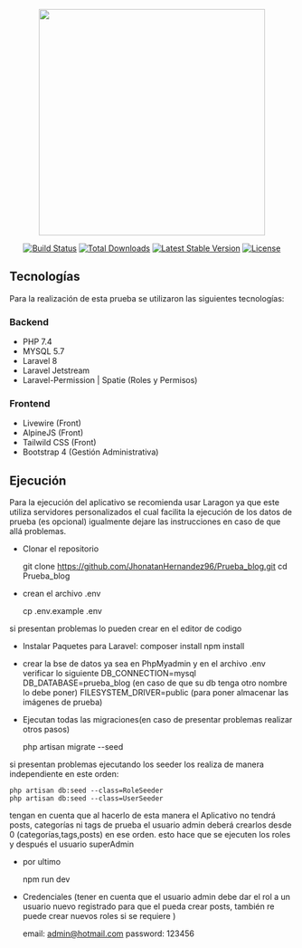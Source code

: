<p align="center"><a href="https://laravel.com" target="_blank"><img src="https://raw.githubusercontent.com/laravel/art/master/logo-lockup/5%20SVG/2%20CMYK/1%20Full%20Color/laravel-logolockup-cmyk-red.svg" width="400"></a></p>

<p align="center">
<a href="https://travis-ci.org/laravel/framework"><img src="https://travis-ci.org/laravel/framework.svg" alt="Build Status"></a>
<a href="https://packagist.org/packages/laravel/framework"><img src="https://img.shields.io/packagist/dt/laravel/framework" alt="Total Downloads"></a>
<a href="https://packagist.org/packages/laravel/framework"><img src="https://img.shields.io/packagist/v/laravel/framework" alt="Latest Stable Version"></a>
<a href="https://packagist.org/packages/laravel/framework"><img src="https://img.shields.io/packagist/l/laravel/framework" alt="License"></a>
</p>

## Tecnologías

Para la realización de esta prueba se utilizaron las siguientes tecnologías:

### Backend

- PHP 7.4
- MYSQL 5.7
- Laravel 8
- Laravel Jetstream
- Laravel-Permission | Spatie (Roles y Permisos)

### Frontend 

- Livewire (Front)
- AlpineJS (Front)
- Tailwild CSS (Front)
- Bootstrap 4 (Gestión Administrativa)

## Ejecución
Para la ejecución del aplicativo se recomienda usar Laragon ya que este utiliza servidores personalizados el cual facilita la ejecución de los datos de prueba (es opcional) igualmente dejare las instrucciones en caso de que allá problemas. 
* Clonar el repositorio 

	git clone https://github.com/JhonatanHernandez96/Prueba_blog.git
    cd Prueba_blog

* crean el archivo .env

	cp .env.example .env

si presentan problemas lo pueden crear en el editor de codigo


* Instalar Paquetes para Laravel: 
	composer install
	npm install
	
* crear la bse de datos ya sea en PhpMyadmin y en el archivo .env verificar lo siguiente
    DB_CONNECTION=mysql
    DB_DATABASE=prueba_blog (en caso de que su db tenga otro nombre lo debe poner)
    FILESYSTEM_DRIVER=public (para poner almacenar las imágenes de prueba)

* Ejecutan todas las migraciones(en caso de presentar problemas realizar otros pasos)

	php artisan migrate --seed 

si presentan problemas ejecutando los seeder los realiza de manera independiente en este orden:

    php artisan db:seed --class=RoleSeeder
    php artisan db:seed --class=UserSeeder

tengan en cuenta que al hacerlo de esta manera el Aplicativo no tendrá posts, categorías ni tags de prueba el usuario admin deberá crearlos desde 0 (categorías,tags,posts) en ese orden.
esto hace que se ejecuten los roles y después el usuario superAdmin

* por ultimo 

    npm run dev

* Credenciales (tener en cuenta que el usuario admin debe dar el rol a un usuario nuevo registrado para que el pueda crear posts, también re puede crear nuevos roles si se requiere )

	email: admin@hotmail.com
	password: 123456
